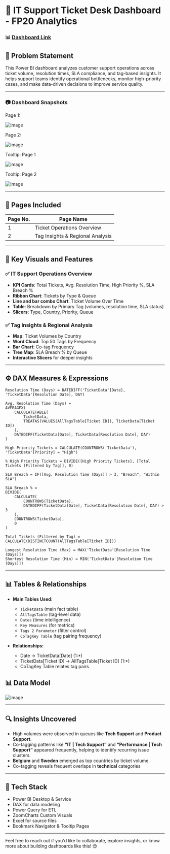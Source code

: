 # 🎯 IT Support Ticket Desk Dashboard -  FP20 Analytics

### 📊 [Dashboard Link](https://app.powerbi.com/view?r=eyJrIjoiNTRlNDgwMWUtYzg4Yi00MWJmLTllMjYtYTYxM2ExYzc4MmU2IiwidCI6IjQ2NTRiNmYxLTBlNDctNDU3OS1hOGExLTAyZmU5ZDk0M2M3YiIsImMiOjl9)

## 📌 Problem Statement

This Power BI dashboard analyzes customer support operations across ticket volume, resolution times, SLA compliance, and tag-based insights. It helps support teams identify operational bottlenecks, monitor high-priority cases, and make data-driven decisions to improve service quality.

---

### 📷 Dashboard Snapshots

Page 1:

![image](https://github.com/user-attachments/assets/767f0df8-4b40-4ba8-8e0d-b346587eec1c)

Page 2:

![image](https://github.com/user-attachments/assets/fc0c3cdd-4576-4b4c-a3a7-b6c92c59b4eb)

Tooltip: Page 1

![image](https://github.com/user-attachments/assets/13659ecd-99a5-4013-ac1d-f4c17982c5c7)

Tooltip: Page 2

![image](https://github.com/user-attachments/assets/8c3c0082-6e27-411b-8209-50815db0c34a)

---

## 📄 Pages Included

| Page No. | Page Name                        |
|----------|----------------------------------|
| 1        | Ticket Operations Overview       |
| 2        | Tag Insights & Regional Analysis |

---

## 🧩 Key Visuals and Features

### ✅ IT Support Operations Overview
- **KPI Cards**: Total Tickets, Avg. Resolution Time, High Priority %, SLA Breach %
- **Ribbon Chart**: Tickets by Type & Queue
- **Line and bar combo Chart**: Ticket Volume Over Time
- **Table**: Breakdown by Primary Tag (volumes, resolution time, SLA status)
- **Slicers**: Type, Country, Priority, Queue

### ✅ Tag Insights & Regional Analysis
- **Map**: Ticket Volumes by Country
- **Word Cloud**: Top 50 Tags by Frequency
- **Bar Chart**: Co-tag Frequency
- **Tree Map**: SLA Breach % by Queue
- **Interactive Slicers** for deeper insights

---

## ⚙️ DAX Measures & Expressions

```DAX
Resolution Time (Days) = DATEDIFF('TicketData'[Date], 'TicketData'[Resolution Date], DAY)

Avg. Resolution Time (Days) = 
AVERAGEX(
    CALCULATETABLE(
        TicketData,
        TREATAS(VALUES(AllTagsTable[Ticket ID]), TicketData[Ticket ID])
    ),
    DATEDIFF(TicketData[Date], TicketData[Resolution Date], DAY)
)

High Priority Tickets = CALCULATE(COUNTROWS('TicketData'), 'TicketData'[Priority] = "High")

% High Priority Tickets = DIVIDE([High Priority Tickets], [Total Tickets (Filtered by Tag)], 0)

SLA Breach = IF([Avg. Resolution Time (Days)] > 3, "Breach", "Within SLA")

SLA Breach % = 
DIVIDE(
    CALCULATE(
        COUNTROWS(TicketData),
        DATEDIFF(TicketData[Date], TicketData[Resolution Date], DAY) > 3
    ),
    COUNTROWS(TicketData),
    0
)

Total Tickets (Filtered by Tag) = CALCULATE(DISTINCTCOUNT(AllTagsTable[Ticket ID]))

Longest Resolution Time (Max) = MAX('TicketData'[Resolution Time (Days)])
Shortest Resolution Time (Min) = MIN('TicketData'[Resolution Time (Days)])
```

---

## 📊 Tables & Relationships

- **Main Tables Used:**
  - `TicketData` (main fact table)
  - `AllTagsTable` (tag-level data)
  - `Dates` (time intelligence)
  - `Key Measures` (for metrics)
  - `Tags 2 Parameter` (filter control)
  - `CoTagKey Table` (tag pairing frequency)

- **Relationships:**
  - Date → TicketData[Date] (1:*)
  - TicketData[Ticket ID] → AllTagsTable[Ticket ID] (1:*)
  - CoTagKey Table relates tag pairs

## 📊 Data Model
![image](https://github.com/user-attachments/assets/f203518a-1fa4-47f4-9b1f-71fd34e7a097)


---

## 🔍 Insights Uncovered

- High volumes were observed in queues like **Tech Support** and **Product Support**.
- Co-tagging patterns like **“IT | Tech Support”** and **“Performance | Tech Support”** appeared frequently, helping to identify recurring issue clusters.
- **Belgium** and **Sweden** emerged as top countries by ticket volume.
- Co-tagging reveals frequent overlaps in **technical** categories
---

## 🚀 Tech Stack

- Power BI Desktop & Service
- DAX for data modeling
- Power Query for ETL
- ZoomCharts Custom Visuals
- Excel for source files
- Bookmark Navigator & Tooltip Pages

---

Feel free to reach out if you'd like to collaborate, explore insights, or know more about building dashboards like this! 😊

